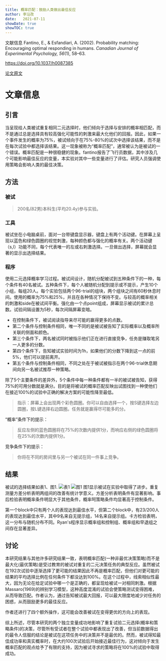 ```yaml
---
title: 概率匹配：鼓励人类做出最佳反应
author: 李沿孜
date:   2021-07-11
showDate: true 
showTOC: true
---
```

文献信息 Fantino, E., & Esfandiari, A. (2002). Probability matching: Encouraging optimal responding in humans. *Canadian Journal of Experimental Psychology, 56*(1), 58–63. 

https://doi.org/10.1037/h0087385 

[论文原文](../Source_Files/2021-07-11-LYZ1.pdf)

# 文章信息
## 引言
当呈现给人类被试重复相同二元选择时，他们倾向于选择与安排的概率相匹配，而不是通过总是选择具有较高强化可能性的刺激来最大化他们的回报。因此，如果一个事件发生的概率为75%，被试倾向于在75%-80%的试次中选择该结果，而不是在每次试验中都选择该结果。这一现象被称为“概率匹配”，通常被认为是被试的一个错误。概率匹配是一种很稳健的现象。fantino报告了飞行员数据，其中涉及几个可能影响最佳反应的变量，本实验对其中一些变量进行了评估。研究人员强调使用策略会影响人类的最佳决策。

## 方法
### 被试
> 200名(82男)本科生(平均20.4y)参与实验。

### 工具
被试坐在小电脑桌前，面对一台带键盘显示器，键盘上有两个活动键。在屏幕上呈现以蓝色和绿色圆圈的视觉刺激，每种颜色都与强化的概率有关。两个活动键（s,l）功能不同，每个代表唯一的左或右刺激选择。一旦做出选择，屏幕就会显著的显示出选择结果。

### 程序
使用二元选择概率学习过程。被试间设计，随机分配被试到五种条件下的一种，每个条件有40名被试。五种条件下，每个人被随机分配到提示或不提示，产生10个小组，每组20人。每个实验包括两个96-trial的组块，两个组块之间有60秒休息时间。使用的概率为75%和25%，并且在各种情况下保持不变。与较高的概率相关的刺激和side在被试间平衡。强化由一个点point组成，屏幕显示被试的累计总数。试验间隔设置为5秒，每次间隔屏幕变暗。

- 在控制条件下，被试阅读指导来尽可能的赢得更多的点数。
- 第二个条件与控制条件相同，唯一不同的是被试被告知了实际概率以及概率所关联的侧面和颜色。
- 第三个条件下，两名被试同时被指示他们正在进行直接竞争，任务是赚取笔另一人更多的分数。
- 第四个条件下，告知被试实验时间为1h，如果他们的分数下降到这一点的前5%，他们可以提前离开。
- 第五个条件与控制条件相同，不同之处在于被试被指示在两个96-trial休息期间向另一名被试推荐一种策略。

除了5个主要条件的差异外，5个条件中每一种条件都有一半的被试被告知，获得75%的可用分数就是满分。目的是将被试的概率匹配反映出试图找到一种使他们在接近100%的试验中正确的解决方案的可能性降至最低。

>指示：屏幕上会出现两个彩色圆圈。你可以自由选择一个，按S键选择左边圆圈，按L键选择右边圆圈。任务就是赢得尽可能多的分。

“概率”条件下的提示：
>反应左侧的蓝色圆圈将在75%的次数内提供1分，而响应右侧的绿色圆圈将在25%的次数内提供1分。

竞争条件下的提示：
>你将在不同的房间里与另一个被试在同一件事上竞争。


## 结果
被试的选择结果如表1、图1.
![表1](../Supporting_Information/2021-07-11-LYZ1-Table1.png) 
![图1](../Supporting_Information/2021-07-11-LYZ1-Fig1.png) 
图1显示被试在实验中取得了进步。重复测量方差分析表明两组间的改善有统计学意义。方差分析表明条件有显著影响。事后检验表明概率条件明显大于其他条件，概率呵策略条件均显著高于控制条件。

第一个block中只有两个人的表现达到最佳水平，但第二个block中，有23/200人的表现达到最佳水平，其中9名来自无提示组，14名来自提示组。卡方检验表明，这一分布与随机分布不同。Ryan's程序显示概率组和控制组、概率组和早退组之间存在显著差异。

## 讨论
本研究结果与其他许多研究结果一致，表明概率匹配(一种非最优决策策略)而不是最大化(最优策略)是受过教育的被试对重复的二元决策任务的典型反应。虽然被试在192次试验中逐渐选择了更可能的结果因此不再是概率匹配，但他们对更可能的结果的平均选择比例在任何条件下都没达到100%。在这个过程中，线索相似性最大，因为无论在给定试验中哪一个是正确的，都呈现给被试一对相同刺激。根据Massaro(1969)的辨别学习模型，这种高度混淆的试验会使策略测试变得困难，从而导致匹配。作者认为，通过告知被试最大回报，可以最大限度地减少对任务的困惑，从而鼓励更多的最佳反应。

作者还进行了四个额外操作，这可能会改善被试在变得更优的方向上的表现。

综上所述，尽管本研究的两个独立变量成功地影响了重复试验二元选择(概率和策略条件)的决策，尽管所有受试者在整个试验中都表现出了改善，但当前数据得出的最令人信服的结论是被试在这项任务中的决策并不是最优的。然而，被试得知最佳成功率和真实概率时，在大约100次试验后开始接近最佳行为，这对倾向于发生概率匹配的观点给予了有限的支持，因为被试寻求的策略将在100%的试验中取得成功。










